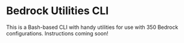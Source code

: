 # Bedrock Utilities CLI
This is a Bash-based CLI with handy utilities for use with 350 Bedrock configurations. Instructions coming soon!
